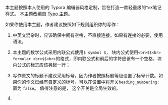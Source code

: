 本主题按照本人使用的 Typora 编辑器风格定制，旨在打造一款轻量级的`TeX`笔记样式。
本主题改编自 [Typo 主题](https://github.com/rankangkang/hexo-theme-typo)。

如果你使用本主题，作者建议按照如下规则组织你的写作：
1. 中英文混杂时，应该确保中间有空格，不直接连接。如果有连接的必要，使用 ` ` ` ` 语法。

2. 本主题的数学公式采用内联公式使用` $ symbol $ `， 块内公式使用`<br>$$<br>  formular <br>$$<br>`的格式，即内联公式和前后的字符应该有一个空格，块内公式的标志应该另起一行；

3. 写作原文的标题不建议采用标号，因为作者按照标题等级设置了标号计数。如果你的作文已经有自定义的标号，可以在设置中将开关`heading_numbering: `置为 `false`。 值得注意的是， 这个开关是全局生效的。

4. 

